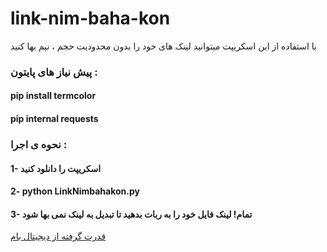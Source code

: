 # link-nim-baha-kon
با استفاده از این اسکریپت میتوانید لینک های خود را  بدون محدودیت حجم ، نیم بها کنید
 

### پیش نیاز های پایتون : 

#### pip install termcolor 
#### pip internal requests 

### نحوه ی اجرا : 
#### 1- اسکریپت را دانلود کنید 
#### 2- python LinkNimbahakon.py
#### 3- تمام! لینک فایل خود را به ربات بدهید تا تبدیل به لینک نمی بها شود



[قدرت گرفته از دیجیتال بام](https://www.digitalbam.ir/)
